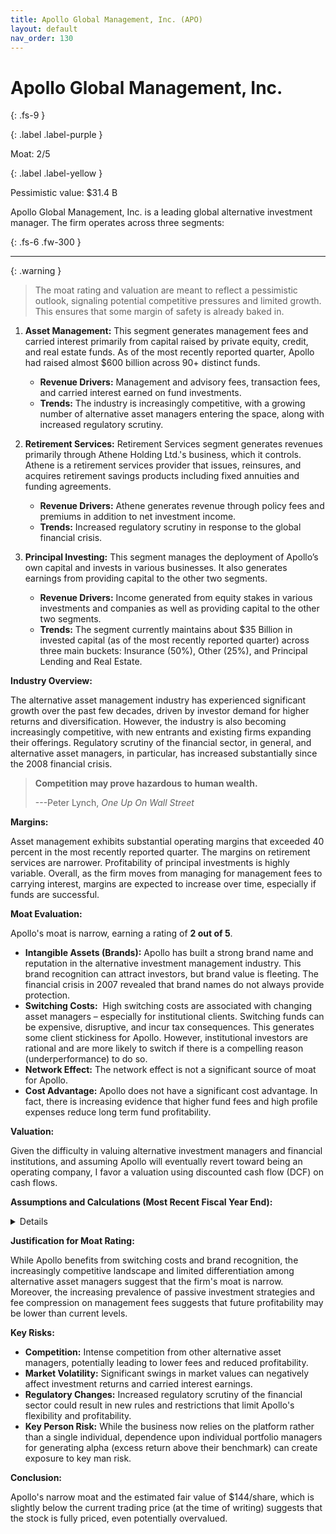 ```yaml
---
title: Apollo Global Management, Inc. (APO)
layout: default
nav_order: 130
---
```


# Apollo Global Management, Inc.
{: .fs-9 }

{: .label .label-purple }

Moat: 2/5

{: .label .label-yellow }

Pessimistic value: $31.4 B

Apollo Global Management, Inc. is a leading global alternative investment manager. The firm operates across three segments:

{: .fs-6 .fw-300 }

---

{: .warning } 
>The moat rating and valuation are meant to reflect a pessimistic outlook, signaling potential competitive pressures and limited growth. This ensures that some margin of safety is already baked in.

1. **Asset Management:** This segment generates management fees and carried interest primarily from capital raised by private equity, credit, and real estate funds. As of the most recently reported quarter, Apollo had raised almost $600 billion across 90+ distinct funds. 
    * **Revenue Drivers:** Management and advisory fees, transaction fees, and carried interest earned on fund investments.
    * **Trends:** The industry is increasingly competitive, with a growing number of alternative asset managers entering the space, along with increased regulatory scrutiny.

2. **Retirement Services:** Retirement Services segment generates revenues primarily through Athene Holding Ltd.'s business, which it controls. Athene is a retirement services provider that issues, reinsures, and acquires retirement savings products including fixed annuities and funding agreements.
    * **Revenue Drivers:** Athene generates revenue through policy fees and premiums in addition to net investment income.
    * **Trends:** Increased regulatory scrutiny in response to the global financial crisis.

3. **Principal Investing:** This segment manages the deployment of Apollo’s own capital and invests in various businesses. It also generates earnings from providing capital to the other two segments.
    * **Revenue Drivers:** Income generated from equity stakes in various investments and companies as well as providing capital to the other two segments.
    * **Trends:** The segment currently maintains about $35 Billion in invested capital (as of the most recently reported quarter) across three main buckets: Insurance (50%), Other (25%), and Principal Lending and Real Estate.

**Industry Overview:**

The alternative asset management industry has experienced significant growth over the past few decades, driven by investor demand for higher returns and diversification. However, the industry is also becoming increasingly competitive, with new entrants and existing firms expanding their offerings.  Regulatory scrutiny of the financial sector, in general, and alternative asset managers, in particular, has increased substantially since the 2008 financial crisis. 

>**Competition may prove hazardous to human wealth.**
>
>---Peter Lynch, *One Up On Wall Street*

**Margins:**

Asset management exhibits substantial operating margins that exceeded 40 percent in the most recently reported quarter. The margins on retirement services are narrower.  Profitability of principal investments is highly variable. Overall, as the firm moves from managing for management fees to carrying interest, margins are expected to increase over time, especially if funds are successful.


**Moat Evaluation:**

Apollo's moat is narrow, earning a rating of **2 out of 5**.

* **Intangible Assets (Brands):** Apollo has built a strong brand name and reputation in the alternative investment management industry. This brand recognition can attract investors, but brand value is fleeting. The financial crisis in 2007 revealed that brand names do not always provide protection.
* **Switching Costs:**  High switching costs are associated with changing asset managers – especially for institutional clients. Switching funds can be expensive, disruptive, and incur tax consequences. This generates some client stickiness for Apollo. However, institutional investors are rational and are more likely to switch if there is a compelling reason (underperformance) to do so. 
* **Network Effect:** The network effect is not a significant source of moat for Apollo.
* **Cost Advantage:** Apollo does not have a significant cost advantage. In fact, there is increasing evidence that higher fund fees and high profile expenses reduce long term fund profitability.

**Valuation:**

Given the difficulty in valuing alternative investment managers and financial institutions, and assuming Apollo will eventually revert toward being an operating company, I favor a valuation using discounted cash flow (DCF) on cash flows.

**Assumptions and Calculations (Most Recent Fiscal Year End):**

<details>

* **Growth:** Revenue growth has been relatively stable over the past 5 years averaging 5% annually. Given increasing competition in the space and the macro headwinds for the alternative asset management sector, I assume revenue growth of 2% per year for the next 10 years, followed by a terminal growth rate of 1% thereafter.
* **Margins:** Given increasing competition and fee compression for management fees, operating margin is forecast to decrease gradually from the latest level of 44.4% to 35%.
* **Reinvestment:** Using the revenue growth and return on new invested capital (RONIC) assumption (see next point) and the equation for the reinvestment rate laid out in *Valuation*, we arrive at a reinvestment rate of 10%.
* **Return on New Invested Capital (RONIC):** Historical RONIC has been very high. However, given the significant amount of capital deployed in private equity, credit, real estate, and equity investments, I believe these returns are likely to converge towards the current cost of capital in the long run. Hence, I will assume RONIC is equal to WACC.
* **Cost of Capital:** In line with *Valuation*, I have employed the capital asset pricing model (CAPM). I am using a risk-free rate of 4% (10-year U.S. Treasury yield). Since Apollo operates in multiple businesses with different operating and financing mixes, I have chosen the MSCI All Country World Index as the relevant market index, generating a market risk premium of 4.5%. Using industry betas, an unlevered beta of 0.8 for investments and asset management businesses. Beta is then adjusted using the methodology in Appendix D for levering/unlevering, given the capital structure of Apollo. The average rate on debt is assumed to be 5.2%, the market rate on investment grade bonds. Finally, the marginal tax rate is assumed to be 25%. This results in a weighted average cost of capital of 7.6%.
* **Probability of Failure:** 1%. 
* **Distress Sale Value:** The distress sale value is assumed to be equal to the present value of the debt (this is a worst-case liquidation scenario), since the financial assets and financial liabilities and equities would cancel out during a fire sale.
* **Terminal value:** calculated using a perpetual growth perpetuity

**Cash flow computation**
FCF = Net Income * (1 – Reinvestment rate)
FCF = Net Income (1-0.1)

**Valuation**
The present value of cash flow to the firm during the explicit forecast period is calculated using the formula described in Chapter 6 of *Valuation*.
Then sum up present values of explicit forecast period cash flows with the present value of the terminal cash flows to determine the value of operating assets.
Value of Operating Assets = $29,507 million.

Value of the firm = Value of operating assets + cash = $29,507 + $4,112 = $33,619 million.
Value of equity = Value of the firm – Debt = $33,619 – $1,801 = $31,818 million.

Value per share = $31,818 million / 221 million shares = $144/share

Using the median price-to-earnings ratio for the industry yields a value in the vicinity of $60-$65/share.


</details>

**Justification for Moat Rating:**

While Apollo benefits from switching costs and brand recognition, the increasingly competitive landscape and limited differentiation among alternative asset managers suggest that the firm's moat is narrow.  Moreover, the increasing prevalence of passive investment strategies and fee compression on management fees suggests that future profitability may be lower than current levels.

**Key Risks:**

* **Competition:** Intense competition from other alternative asset managers, potentially leading to lower fees and reduced profitability.
* **Market Volatility:**  Significant swings in market values can negatively affect investment returns and carried interest earnings.
* **Regulatory Changes:** Increased regulatory scrutiny of the financial sector could result in new rules and restrictions that limit Apollo's flexibility and profitability.
* **Key Person Risk:** While the business now relies on the platform rather than a single individual, dependence upon individual portfolio managers for generating alpha (excess return above their benchmark) can create exposure to key man risk.

**Conclusion:**

Apollo's narrow moat and the estimated fair value of $144/share, which is slightly below the current trading price (at the time of writing) suggests that the stock is fully priced, even potentially overvalued.  

